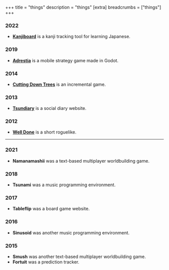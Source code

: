 +++
title = "things"
description = "things"
[extra]
breadcrumbs = ["things"]
+++

### 2022

- [**Kanjiboard**](https://kanjiboard.neynt.ca/) is a kanji tracking tool for
  learning Japanese.

### 2019

- [**Adrestia**](http://adrestia.neynt.ca/) is a mobile strategy game made in
  Godot.

### 2014

- [**Cutting Down Trees**](https://x.neynt.ca/cutting-down-trees/) is an incremental game.

### 2013

- [**Tsundiary**](https://www.tsundiary.com/) is a social diary website.

### 2012

- [**Well Done**](https://github.com/neynt/well-done) is a short roguelike.

<hr class='grave'>

### 2021

- **Namanamashii** was a text-based multiplayer worldbuilding game.

### 2018

- **Tsunami** was a music programming environment.

### 2017

- **Tableflip** was a board game website.

### 2016

- **Sinusoid** was another music programming environment.

### 2015

- **Smush** was another text-based multiplayer worldbuilding game.
- **Fortuit** was a prediction tracker.
